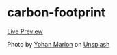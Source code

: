 # carbon-footprint
<a href = "https://rabbitcase.github.io/carbon-footprint-calculator">Live Preview</a>

Photo by <a href="https://unsplash.com/@yohanmarion?utm_content=creditCopyText&utm_medium=referral&utm_source=unsplash">Yohan Marion</a> on <a href="https://unsplash.com/photos/a-large-green-landscape-nByLkhn1IsI?utm_content=creditCopyText&utm_medium=referral&utm_source=unsplash">Unsplash</a>
            
      
